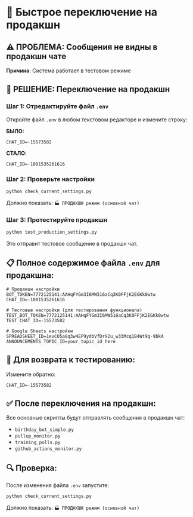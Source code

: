 # 🚀 Быстрое переключение на продакшн

## ⚠️ ПРОБЛЕМА: Сообщения не видны в продакшн чате

**Причина**: Система работает в тестовом режиме

## 🔄 РЕШЕНИЕ: Переключение на продакшн

### Шаг 1: Отредактируйте файл `.env`

Откройте файл `.env` в любом текстовом редакторе и измените строку:

**БЫЛО:**
```
CHAT_ID=-15573582
```

**СТАЛО:**
```
CHAT_ID=-1001535261616
```

### Шаг 2: Проверьте настройки

```bash
python check_current_settings.py
```

Должно показать: `🏭 ПРОДАКШН режим (основной чат)`

### Шаг 3: Протестируйте продакшн

```bash
python test_production_settings.py
```

Это отправит тестовое сообщение в продакшн чат.

## 📋 Полное содержимое файла `.env` для продакшна:

```
# Продакшн настройки
BOT_TOKEN=7772125141:AAHqFYGm3I6MW516aCq3K0FFjK2EGKk0wtw
CHAT_ID=-1001535261616

# Тестовые настройки (для тестирования функционала)
TEST_BOT_TOKEN=7772125141:AAHqFYGm3I6MW516aCq3K0FFjK2EGKk0wtw
TEST_CHAT_ID=-15573582

# Google Sheets настройки
SPREADSHEET_ID=1evCO5a8q3w4EP9ydbVfDr92u_w33Mcq1B4Wt9q-9bkA
ANNOUNCEMENTS_TOPIC_ID=your_topic_id_here
```

## 🧪 Для возврата к тестированию:

Измените обратно:
```
CHAT_ID=-15573582
```

## ✅ После переключения на продакшн:

Все основные скрипты будут отправлять сообщения в продакшн чат:
- `birthday_bot_simple.py`
- `pullup_monitor.py`
- `training_polls.py`
- `github_actions_monitor.py`

## 🔍 Проверка:

После изменения файла `.env` запустите:
```bash
python check_current_settings.py
```

Должно показать: `🏭 ПРОДАКШН режим (основной чат)`

